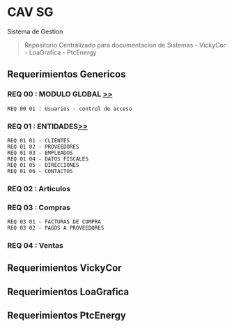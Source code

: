 # CAV SG
Sistema de Gestion 
> Repositorio Centralizado para documentacion de Sistemas
    - VickyCor
    - LoaGrafica
    - PtcEnergy
   

## Requerimientos Genericos

### REQ 00 : MODULO GLOBAL [>>](<Req 00 __ Global.md>)
    REQ 00 01 : Usuarios - control de acceso

### REQ 01 : ENTIDADES[>>](<Req 01 __ Entidades.md>)
    REQ 01 01 - CLIENTES
    REQ 01 02 - PROVEEDORES
    REQ 01 03 - EMPLEADOS
    REQ 01 04 - DATOS FISCALES
    REQ 01 05 - DIRECCIONES
    REQ 01 06 - CONTACTOS



### REQ 02 : Articulos
### REQ 03 : Compras
    REQ 03 01 - FACTURAS DE COMPRA
    REQ 03 02 - PAGOS A PROVEEDORES

### REQ 04 : Ventas



## Requerimientos VickyCor
## Requerimientos LoaGrafica
## Requerimientos PtcEnergy
